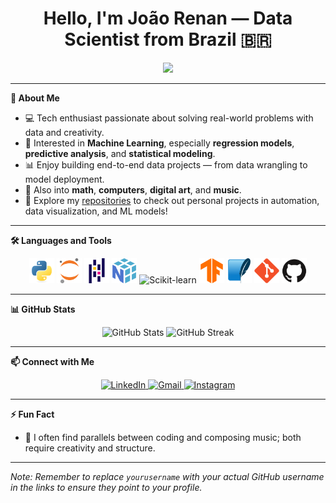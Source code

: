 <h1 align="center">Hello, I'm João Renan — Data Scientist from Brazil 🇧🇷</h1>

<p align="center">
  <img src="https://media.giphy.com/media/M9gbBd9nbDrOTu1Mqx/giphy.gif" width="200"/>
</p>

---

**🔭 About Me**

- 💻 Tech enthusiast passionate about solving real-world problems with data and creativity.
- 🤖 Interested in **Machine Learning**, especially **regression models**, **predictive analysis**, and **statistical modeling**.
- 📊 Enjoy building end-to-end data projects — from data wrangling to model deployment.
- 🎨 Also into **math**, **computers**, **digital art**, and **music**.
- 🚀 Explore my [repositories](https://github.com/yourusername?tab=repositories) to check out personal projects in automation, data visualization, and ML models!

---

**🛠️ Languages and Tools**

<p align="center">
  <img src="https://raw.githubusercontent.com/devicons/devicon/master/icons/python/python-original.svg" alt="Python" width="40" height="40"/>
  <img src="https://raw.githubusercontent.com/devicons/devicon/master/icons/jupyter/jupyter-original.svg" alt="Jupyter" width="40" height="40"/>
  <img src="https://raw.githubusercontent.com/devicons/devicon/master/icons/pandas/pandas-original.svg" alt="Pandas" width="40" height="40"/>
  <img src="https://raw.githubusercontent.com/devicons/devicon/master/icons/numpy/numpy-original.svg" alt="NumPy" width="40" height="40"/>
  <img src="https://raw.githubusercontent.com/devicons/devicon/master/icons/scikit-learn/scikit-learn-original.svg" alt="Scikit-learn" width="40" height="40"/>
  <img src="https://raw.githubusercontent.com/devicons/devicon/master/icons/tensorflow/tensorflow-original.svg" alt="TensorFlow" width="40" height="40"/>
  <img src="https://raw.githubusercontent.com/devicons/devicon/master/icons/sqlite/sqlite-original.svg" alt="SQLite" width="40" height="40"/>
  <img src="https://raw.githubusercontent.com/devicons/devicon/master/icons/git/git-original.svg" alt="Git" width="40" height="40"/>
  <img src="https://raw.githubusercontent.com/devicons/devicon/master/icons/github/github-original.svg" alt="GitHub" width="40" height="40"/>
</p>

---

**📊 GitHub Stats**

<p align="center">
  <img src="https://github-readme-stats.vercel.app/api?username=yourusername&show_icons=true&theme=radical" alt="GitHub Stats" width="400"/>
  <img src="https://github-readme-streak-stats.herokuapp.com/?user=yourusername&theme=radical" alt="GitHub Streak" width="400"/>
</p>

---

**📫 Connect with Me**

<p align="center">
  <a href="https://www.linkedin.com/in/joão-renan-santanna-lopes-b4729a1b4/" target="_blank">
    <img src="https://img.shields.io/badge/-LinkedIn-%230077B5?style=for-the-badge&logo=linkedin&logoColor=white" alt="LinkedIn"/>
  </a>
  <a href="mailto:jrenanlopes@gmail.com">
    <img src="https://img.shields.io/badge/-Gmail-%23D14836?style=for-the-badge&logo=gmail&logoColor=white" alt="Gmail"/>
  </a>
  <a href="https://www.instagram.com/joao.renan_/" target="_blank">
    <img src="https://img.shields.io/badge/-Instagram-%23E4405F?style=for-the-badge&logo=instagram&logoColor=white" alt="Instagram"/>
  </a>
</p>

---

**⚡ Fun Fact**

- 🎵 I often find parallels between coding and composing music; both require creativity and structure.

---

*Note: Remember to replace `yourusername` with your actual GitHub username in the links to ensure they point to your profile.*

